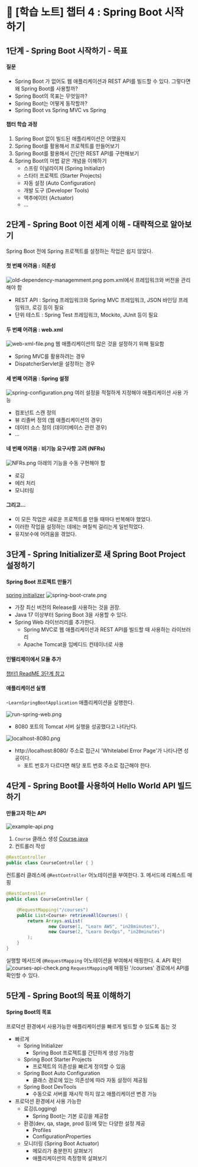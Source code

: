 # 📒 [학습 노트] 챕터 4 : Spring Boot 시작하기

## 1단계 - Spring Boot 시작하기 - 목표

#### 질문
- Spring Boot 가 없어도 웹 애플리케이션과 REST API를 빌드할 수 있다. 그렇다면 왜 Spring Boot를 사용할까?
- Spring Boot의 목표는 무엇일까?
- Spring Boot는 어떻게 동작할까?
- Spring Boot vs Spring MVC vs Spring

#### 챕터 학습 과정
1. Spring Boot 없이 빌드된 애플리케이션은 어땠을지
2. Spring Boot를 활용해서 프로젝트를 만들어보기 
3. Spring Boot를 활용해서 간단한 REST API를 구현해보기
4. Spring Boot의 마법 같은 개념을 이해하기
   - 스프링 이널라이져 (Spring Initializr)
   - 스타터 프로젝트 (Starter Projects) 
   - 자동 설정 (Auto Configuration)
   - 개발 도구 (Developer Tools)
   - 액추에이터 (Actuator)
   - ...

## 2단계 - Spring Boot 이전 세계 이해 - 대략적으로 알아보기

Spring Boot 전에 Spring 프로젝트를 설정하는 작업은 쉽지 않았다.
#### 첫 번째 어려움 : 의존성
![old-dependency-managemment.png](image/old-dependency-managemment.png)
pom.xml에서 프레임워크와 버전을 관리해야 함

- REST API : Spring 프레임워크와 Spring MVC 프레임워크, JSON 바인딩 프레임워크, 로깅 등이 필요
- 단위 테스트 : Spring Test 프레임워크, Mockito, JUnit 등이 필요

#### 두 번째 어려움 : web.xml
![web-xml-file.png](image/web-xml-file.png)
웹 애플리케이션의 많은 것을 설정하기 위해 필요함
- Spring MVC를 활용하려는 경우
- DispatcherServlet을 설정하는 경우

#### 세 번째 어려움 : Spring 설정
![spring-configuration.png](image/spring-configuration.png)
여러 설정을 적절하게 지정해야 애플리케이션 사용 가능
- 컴포넌트 스캔 정의
- 뷰 리졸버 정의 (웹 애플리케이션의 경우)
- 데이터 소스 정의 (데이터베이스 관련 경우)
- ...

#### 네 번째 어려움 : 비기능 요구사항 고려 (NFRs)
![NFRs.png](image/NFRs.png)
아래의 기능을 수동 구현해야 함
- 로깅
- 에러 처리
- 모니터링

#### 그리고...
- 이 모든 작업은 새로운 프로젝트를 만들 때마다 반복해야 했었다.
- 이러한 작업을 설정하는 데에는 며칠씩 걸리는게 일반적었다.
- 유지보수에 어려움을 겪었다.

## 3단계 - Spring Initializer로 새 Spring Boot Project 설정하기

#### Spring Boot 프로젝트 만들기
[spring initializer](https://start.spring.io/)
![spring-boot-crate.png](image/spring-boot-crate.png)
- 가장 최신 버전의 Release를 사용하는 것을 권장.
- Java 17 이상부터 Spring Boot 3을 사용할 수 있다.
- Spring Web 라이브러리를 추가한다.
  - Spring MVC로 웹 애플리케이션과 REST API를 빌드할 때 사용하는 라이브러리
  - Apache Tomcat을 임베디드 컨테이너로 사용

#### 인텔리제이에서 모듈 추가
[챕터1 ReadME 3단계 참고](..%2F01_Getting_Started_with_Java_Spring_Framework%2FREADME.md)

#### 애플리케이션 실행
-`LearnSpringBootApplication` 애플리케이션을 실행한다.

![run-spring-web.png](image/run-spring-web.png)
- 8080 포트의 Tomcat 서버 실행을 성공했다고 나타난다.

![localhost-8080.png](image/localhost-8080.png)
- http://localhost:8080/ 주소로 접근시 'Whitelabel Error Page'가 나타나면 성공이다.
  - 포트 번호가 다르다면 해당 포트 번호 주소로 접근해야 한다.

## 4단계 - Spring Boot를 사용하여 Hello World API 빌드하기

#### 만들고자 하는 API
![example-api.png](image/example-api.png)

1. `Course` 클래스 생성
[Course.java](..%2F00_module%2Flearn-spring-boot%2Fsrc%2Fmain%2Fjava%2Fcom%2Fin28minutes%2Fspringboot%2Flearn_spring_boot%2FCourse.java)
2. 컨트롤러 작성
```java
@RestController
public class CourseController { }
```
컨트롤러 클래스에 `@RestController` 어노테이션을 부여한다.
3. 메서드에 리퀘스트 매핑
```java
@RestController
public class CourseController {

	@RequestMapping("/courses")
	public List<Course> retrieveAllCourses() {
		return Arrays.asList(
				new Course(1, "Learn AWS", "in28minutes"),
				new Course(2, "Learn DevOps", "in28minutes")
		);
	}
}
```
실행할 메서드에 `@RequestMapping` 어노테이션을 부여해서 매핑한다.
4. API 확인
![courses-api-check.png](image/courses-api-check.png)
`RequestMapping`에 매핑된 '/courses' 경로에서 API를 확인할 수 있다.

## 5단계 - Spring Boot의 목표 이해하기

#### Spring Boot의 목표 
프로덕션 환경에서 사용가능한 애플리케이션을 빠르게 빌드할 수 있도록 돕는 것

- 빠르게
  - Spring Initializer
    - Spring Boot 프로젝트를 간단하게 생성 가능함
  - Spring Boot Starter Projects
    - 프로젝트의 의존성을 빠르게 정의할 수 있음
  - Spring Boot Auto Configuration 
    - 클래스 경로에 있는 의존성에 따라 자동 설정이 제공됨
  - Spring Boot DevTools
    - 수동으로 서버를 재시작 하지 않고 애플리케이션 변경 가능
- 프로덕션 환경에서 사용 가능한
  - 로깅(Logging)
    - Spring Boot는 기본 로깅을 제공함
  - 환경(dev, qa, stage, prod 등)에 맞는 다양한 설정 제공 
    - Profiles
    - ConfigurationProperties
  - 모니터링 (Spring Boot Actuator)
    - 메모리가 충분한지 살펴보기
    - 애플리케이션의 측정항목 살펴보기
